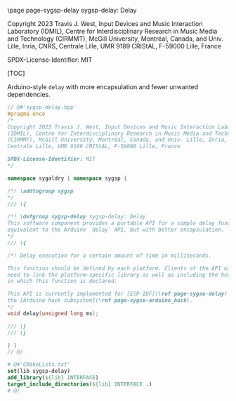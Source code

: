 \page page-sygsp-delay sygsp-delay: Delay

Copyright 2023 Travis J. West, Input Devices and Music Interaction Laboratory
(IDMIL), Centre for Interdisciplinary Research in Music Media and Technology
(CIRMMT), McGill University, Montréal, Canada, and Univ. Lille, Inria, CNRS,
Centrale Lille, UMR 9189 CRIStAL, F-59000 Lille, France

SPDX-License-Identifier: MIT

[TOC]

Arduino-style `delay` with more encapsulation and fewer unwanted dependencies.

```cpp
// @#'sygsp-delay.hpp'
#pragma once
/*
Copyright 2023 Travis J. West, Input Devices and Music Interaction Laboratory
(IDMIL), Centre for Interdisciplinary Research in Music Media and Technology
(CIRMMT), McGill University, Montréal, Canada, and Univ. Lille, Inria, CNRS,
Centrale Lille, UMR 9189 CRIStAL, F-59000 Lille, France

SPDX-License-Identifier: MIT
*/

namespace sygaldry { namespace sygsp {

/*! \addtogroup sygsp
*/
/// \{

/*! \defgroup sygsp-delay sygsp-delay: Delay
This software component provides a portable API for a simple delay function,
equivalent to the Arduino `delay` API, but with better encapsulation.
*/
/// \{

/*! Delay execution for a certain amount of time in milliseconds.

This function should be defined by each platform. Clients of the API will
need to link the platform-specific library as well as including the header
in which this function is declared.

This API is currently implemented for [ESP-IDF](\ref page-sygse-delay) via
the [Arduino hack subsystem](\ref page-sygse-arduino_hack).
*/
void delay(unsigned long ms);

/// \}
/// \}

} }
// @/
```

```cmake
# @#'CMakeLists.txt'
set(lib sygsp-delay)
add_library(${lib} INTERFACE)
target_include_directories(${lib} INTERFACE .)
# @/
```

